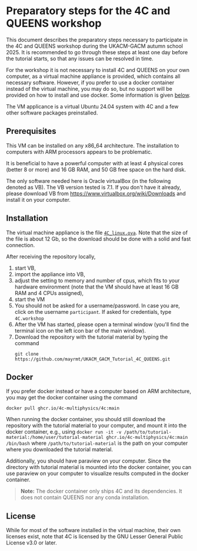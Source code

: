 # Preparatory steps for the 4C and QUEENS workshop

This document describes the preparatory steps necessary to participate in the 4C and QUEENS workshop during the UKACM-GACM autumn school 2025.
It is recommended to go through these steps at least one day before the tutorial starts,
so that any issues can be resolved in time.

For the workshop it is not necessary to install 4C and QUEENS on your own computer,
as a virtual machine appliance is provided, which contains all necessary software.
However, if you prefer to use a docker container instead of the virtual machine,
you may do so, but no support will be provided on how to install and use docker.
Some information is given [below](#docker).

The VM applicance is a virtual Ubuntu 24.04 system with 4C and a few other software packages preinstalled. 

## Prerequisites

This VM can be installed on any x86_64 architecture. 
The installation to computers with ARM processors appears to be problematic.

It is beneficial to have a powerful computer with at least 4 physical cores (better 8 or more) and 16 GB RAM, 
and 50 GB free space on the hard disk.

The only software needed here is Oracle virtualBox (in the following denoted as VB). 
The VB version tested is 7.1.
If you don't have it already, please download VB from https://www.virtualbox.org/wiki/Downloads and install it on your computer.

## Installation

The virtual machine appliance is the file [`4C_linux.ova`](https://hereon-my.sharepoint.com/:u:/g/personal/ingo_scheider_hereon_de/Efkhgd6WdvxJmUbfJl4vGCoBvmIm5NaVAXzInRCSCxVpNw?e=DGGnzF). 
Note that the size of the file is about 12 Gb, so the download should be done with a solid and fast connection.

After receiving the repository locally, 
1. start VB, 
1. import the appliance into VB, 
1. adjust the setting to memory and number of cpus, which fits to your hardware environment 
   (note that the VM should have at least 16 GB RAM and 4 CPUs assigned),
1. start the VM
1. You should not be asked for a username/password. 
   In case you are, click on the username `participant`. If asked for credentials, type `4C.workshop`
2. After the VM has started, please open a terminal window (you'll find the terminal icon on the left icon bar of the main window).
3. Download the repository with the tutorial material by typing the command
   ```
   git clone https://github.com/mayrmt/UKACM_GACM_Tutorial_4C_QUEENS.git
   ```


## Docker

If you prefer docker instead or have a computer based on ARM architecture, you may get the docker container using the command

```
docker pull ghcr.io/4c-multiphysics/4c:main
```
When running the docker container, you should still download the repository with the tutorial material to your computer,
and mount it into the docker container, e.g., using 
```docker run -it -v /path/to/tutorial-material:/home/user/tutorial-material ghcr.io/4c-multiphysics/4c:main /bin/bash```
where `/path/to/tutorial-material` is the path on your computer where you downloaded the tutorial material.

Additionally, you should have paraview on your computer. Since the directory with tutorial material is mounted into the docker container, 
you can use paraview on your computer to visualize results computed in the docker container.

> **Note:** The docker container only ships 4C and its dependencies. It does not contain QUEENS nor any conda installation.

## License

While for most of the software installed in the virtual machine, their own licenses exist, 
note that 4C is licensed by the GNU Lesser General Public License v3.0 or later.
